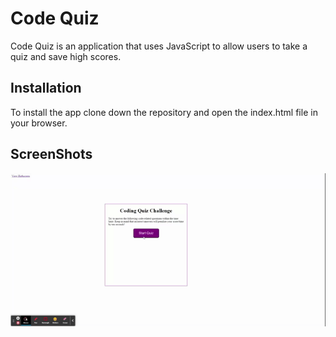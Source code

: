 # Code Quiz
Code Quiz is an application that uses JavaScript to allow users to take a quiz and save high scores.

## Installation 
To install the app clone down the repository and open the index.html file in your browser.

## ScreenShots
![gif](./Code-Quiz.gif)